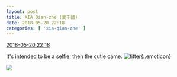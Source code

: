 ```yaml
---
layout: post
title: XIA Qian-zhe (夏千喆)
date: 2018-05-20 22:18
categories: [ 'xia-qian-zhe' ]
---
```


<div class="weibo-info">
  <a href="https://weibo.com/6505420082/GhzqvdE3g">2018-05-20 22:18</a>
</div>

It's intended to be a selfie, then the cutie came. ![titter](https://img.t.sinajs.cn/t4/appstyle/expression/ext/normal/71/2018new_touxiao_org.png){:.emoticon}

<!-- more -->

<a href="http://wx1.sinaimg.cn/mw690/0076g4Wmgy1fri5zqcr3aj30u01hcqg5.jpg">
  <img class="weibo-pic-preview" src="http://wx1.sinaimg.cn/orj360/0076g4Wmgy1fri5zqcr3aj30u01hcqg5.jpg" />
</a>
